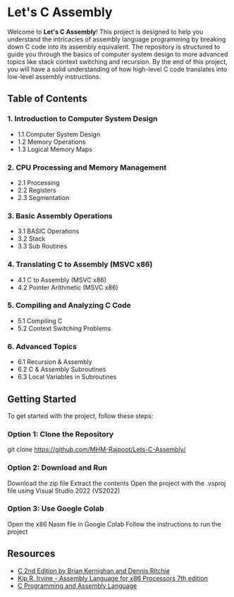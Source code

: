 # Let's C Assembly

Welcome to **Let's C Assembly**! This project is designed to help you understand the intricacies of assembly language programming by breaking down C code into its assembly equivalent. The repository is structured to guide you through the basics of computer system design to more advanced topics like stack context switching and recursion. By the end of this project, you will have a solid understanding of how high-level C code translates into low-level assembly instructions.

## Table of Contents

### 1. Introduction to Computer System Design
   - 1.1 Computer System Design
   - 1.2 Memory Operations
   - 1.3 Logical Memory Maps

### 2. CPU Processing and Memory Management
   - 2.1 Processing
   - 2.2 Registers
   - 2.3 Segmentation

### 3. Basic Assembly Operations
   - 3.1 BASIC Operations
   - 3.2 Stack
   - 3.3 Sub Routines

### 4. Translating C to Assembly (MSVC x86)
   - 4.1 C to Assembly (MSVC x86)
   - 4.2 Pointer Arithmetic (MSVC x86)

### 5. Compiling and Analyzing C Code
   - 5.1 Compiling C
   - 5.2 Context Switching Problems

### 6. Advanced Topics
   - 6.1 Recursion & Assembly
   - 6.2 C & Assembly Subroutines
   - 6.3 Local Variables in Subroutines

## Getting Started

To get started with the project, follow these steps:

   ### Option 1: Clone the Repository
   git clone <https://github.com/MHM-Rajpoot/Lets-C-Assembly/>
   
   ### Option 2: Download and Run
   Download the zip file
   Extract the contents
   Open the project with the .vsproj file using Visual Studio 2022 (VS2022)
   
   ### Option 3: Use Google Colab
   Open the x86 Nasm file in Google Colab
   Follow the instructions to run the project

## Resources

 - [ C 2nd Edition by Brian Kernighan and Dennis Ritchie ](https://github.com/MHM-Rajpoot/Lets-C-Assembly/blob/main/meta/C%20%202nd%20Edition%20by%20Brian%20Kernighan%20and%20Dennis%20Ritchie%20Copy.pdf)
 - [ Kip R. Irvine - Assembly Language for x86 Processors 7th edition ](https://github.com/MHM-Rajpoot/Lets-C-Assembly/blob/main/meta/Kip%20R.%20Irvine%20-%20Assembly%20Language%20for%20x86%20Processors%207th%20edition%20Free.pdf.pdf)
 - [ C Programming and Assembly Language ](https://www.youtube.com/watch?v=vydldXpA6ec&list=PLyqSpQzTE6M8O9Oy9t-yhiAUXOi-rmTp_)

